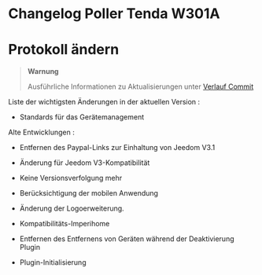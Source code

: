 # Changelog Poller Tenda W301A

Protokoll ändern
==========

> **Warnung**
>
> Ausführliche Informationen zu Aktualisierungen unter [Verlauf
> Commit](https://github.com/Jeedom-Plugins-Extra/plugin-bornetenda/commits/master)

Liste der wichtigsten Änderungen in der aktuellen Version :

-   Standards für das Gerätemanagement

Alte Entwicklungen :

-   Entfernen des Paypal-Links zur Einhaltung von Jeedom V3.1

-   Änderung für Jeedom V3-Kompatibilität

-   Keine Versionsverfolgung mehr

-   Berücksichtigung der mobilen Anwendung

-   Änderung der Logoerweiterung.

-   Kompatibilitäts-Imperihome

-   Entfernen des Entfernens von Geräten während der Deaktivierung
    Plugin

-   Plugin-Initialisierung

